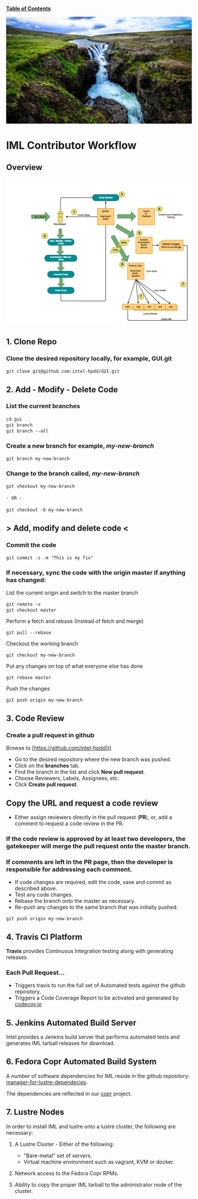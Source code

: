 [**Table of Contents**](index.md)

![workflow](md_Graphics/workflow_sm.jpg)

# IML Contributor Workflow
## Overview
![iml_flow](md_Graphics/iml_flow.png)

## 1. Clone Repo

### Clone the desired repository locally, for example, GUI.git
```
git clone git@github.com:intel-hpdd/GUI.git
```
## 2. Add - Modify - Delete Code
### List the current branches
```
cd gui
git branch
git branch --all
```

### Create a new branch for example, *my-new-branch*
```
git branch my-new-branch
```

### Change to the branch called, *my-new-branch*
```
git checkout my-new-branch

- OR -

git checkout -b my-new-branch
``` 

##  > Add, modify and delete code <

### Commit the code
   
``` 
git commit -s -m "This is my fix"
```

### If necessary, sync the code with the origin master if anything has changed:

List the current origin and switch to the master branch
```
git remote -v 
git checkout master
```

Perform a fetch and rebase (Instead of fetch and merge)

```
git pull --rebase
```
Checkout the working branch
```
git checkout my-new-branch
```

Put any changes on top of what everyone else has done

```
git rebase master
```

Push the changes
```
git push origin my-new-branch
```
## 3. Code Review
### Create a pull request in github

Browse to [https://github.com/intel-hpdd]()

* Go to the desired repository where the new branch was pushed.
* Click on the **branches** tab.
* Find the branch in the list and click **New pull request**.
* Choose Reviewers, Labels, Assignees, etc.
* Click **Create pull request**.

## Copy the URL and request a code review
* Either assign reviewers directly in the pull request (**PR**), or, add a comment to request a code review in the PR.

### If the code review is approved by at least two developers, the gatekeeper will merge the pull request onto the master branch.

### If comments are left in the PR page, then the developer is responsible for addressing each comment.
* If code changes are required, edit the code, save and commit as described above.
* Test any code changes.
* Rebase the branch onto the master as necessary.
* Re-push any changes to the same branch that was initially pushed.
```
git push origin my-new-branch
```

## 4. Travis CI Platform
**Travis**  provides Continuous Integration testing along with generating releases.
### Each Pull Request...
* Triggers travis to run the full set of Automated tests against the github repository.
* Triggers a Code Coverage Report to be activated and generated by [codecov.io](https://codecov.io)


## 5. Jenkins Automated Build Server
Intel provides a Jenkins build server that performs automated tests and generates IML tarball releases for download.


## 6. Fedora Copr Automated Build System
A number of software dependencies for IML reside in the github repository: 
[manager-for-lustre-dependecies](https://github.com/intel-hpdd/manager-for-lustre-dependencies).

The dependencies are reflected in our [copr](https://copr.fedorainfracloud.org/coprs/managerforlustre/manager-for-lustre/) project.


## 7. Lustre Nodes
In order to install IML and lustre onto a lustre cluster, the following are necessary:

1. A Lustre Cluster - Either of the following:
    * "Bare-metal" set of servers.
    * Virtual machine environment such as vagrant, KVM or docker.

1. Network access to the Fedora Copr RPMs.
1. Ability to copy the proper IML tarball to the administrator node of the cluster.




